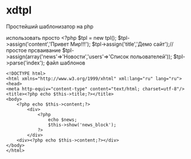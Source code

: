 xdtpl
=====

Простейший шаблонизатор на php

использовать просто
		<?php
		$tpl = new tpl(); 
		$tpl->assign('content','Привет Мир!!!');
		$tpl->assign('title','Демо сайт');// простое прсваивание
		$tpl->assign(array('news'=>'Новости','users'=>'Список польователей'));
		$tpl->parse('index');
файл шаблонов

	<!DOCTYPE html>
	<html xmlns="http://www.w3.org/1999/xhtml" xml:lang="ru" lang="ru">
	<head>
	<meta http-equiv="content-type" content="text/html; charset=utf-8"/>
	<title><?php echo $this->title;?></title>
	<body>
  		<?php echo $this->content;?>
			<div>
				<?php 
					echo $news;
					$this->show('news_block');
				?>
			</div>
		<div><?php echo $this->content;?></div>
	</body>
	</html>


